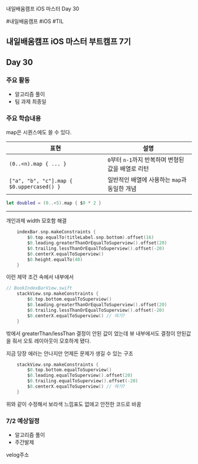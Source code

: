 
내일배움캠프 iOS 마스터 Day 30

#내일배움캠프 #iOS #TIL 

## 내일배움캠프 iOS 마스터 부트캠프 7기

## Day 30

### 주요 활동
- 알고리즘 풀이
- 팀 과제 최종일

### 주요 학습내용

map은 시퀀스에도 쓸 수 있다.

| 표현                                        | 설명                               |
| ----------------------------------------- | -------------------------------- |
| `(0..<n).map { ... }`                     | `0`부터 `n-1`까지 반복하며 변형된 값을 배열로 리턴 |
| `["a", "b", "c"].map { $0.uppercased() }` | 일반적인 배열에 사용하는 `map`과 동일한 개념      |

```swift
let doubled = (0..<5).map { $0 * 2 }
```

---

개인과제 width 모호함 해결

```swift
    indexBar.snp.makeConstraints {
        $0.top.equalTo(titleLabel.snp.bottom).offset(16)
        $0.leading.greaterThanOrEqualToSuperview().offset(20)
        $0.trailing.lessThanOrEqualToSuperview().offset(-20)
        $0.centerX.equalToSuperview()
        $0.height.equalTo(40)
    }
```

이런 제약 조건 속에서 내부에서

```swift
// BookIndexBarView.swift
    stackView.snp.makeConstraints {
        $0.top.bottom.equalToSuperview()
        $0.leading.greaterThanOrEqualToSuperview().offset(20)
        $0.trailing.lessThanOrEqualToSuperview().offset(-20)
        $0.centerX.equalToSuperview() // 여기?
    }
```

밖에서 greaterThan/lessThan 결정이 안된 값이 었는데 뷰 내부에서도 결정이 안된값을 줘서 오토 레이아웃이 모호하게 됐다.

지금 당장 에러는 안나지만 언제든 문제가 생길 수 있는 구조

```swift
    stackView.snp.makeConstraints {
        $0.top.bottom.equalToSuperview()
        $0.leading.equalToSuperview().offset(20)
        $0.trailing.equalToSuperview().offset(-20)
        $0.centerX.equalToSuperview() // 여기?
    }
```

위와 같이 수정해서 보라색 느낌표도 없애고 안전한 코드로 바꿈

### 7/2 예상일정

- 알고리즘 풀이
- 주간발제

velog주소   